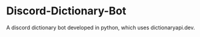 # Discord-Dictionary-Bot
A discord dictionary bot developed in python, which uses dictionaryapi.dev.
